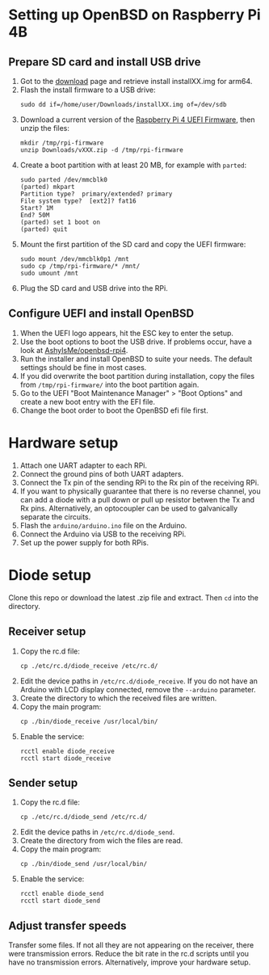 # Setting up OpenBSD on Raspberry Pi 4B
## Prepare SD card and install USB drive
1. Got to the [download](https://www.openbsd.org/faq/faq4.html#Download) page and retrieve install installXX.img for arm64.
1. Flash the install firmware to a USB drive:
   ```
   sudo dd if=/home/user/Downloads/installXX.img of=/dev/sdb
   ```
1. Download a current version of the [Raspberry Pi 4 UEFI Firmware](https://github.com/pftf/RPi4/tags), then unzip the files:
   ```
   mkdir /tmp/rpi-firmware
   unzip Downloads/vXXX.zip -d /tmp/rpi-firmware
   ```
1. Create a boot partition with at least 20 MB, for example with `parted`:
   ```
   sudo parted /dev/mmcblk0
   (parted) mkpart
   Partition type?  primary/extended? primary
   File system type?  [ext2]? fat16
   Start? 1M
   End? 50M
   (parted) set 1 boot on
   (parted) quit
   ```
1. Mount the first partition of the SD card and copy the UEFI firmware:
   ```
   sudo mount /dev/mmcblk0p1 /mnt
   sudo cp /tmp/rpi-firmware/* /mnt/
   sudo umount /mnt
   ```
1. Plug the SD card and USB drive into the RPi.

## Configure UEFI and install OpenBSD
1. When the UEFI logo appears, hit the ESC key to enter the setup.
1. Use the boot options to boot the USB drive.  If problems occur, have a look at [AshyIsMe/openbsd-rpi4](https://github.com/AshyIsMe/openbsd-rpi4).
1. Run the installer and install OpenBSD to suite your needs. The default settings should be fine in most cases.
1. If you did overwrite the boot partition during installation, copy the files from `/tmp/rpi-firmware/` into the boot partition again.
1. Go to the UEFI "Boot Maintenance Manager" > "Boot Options" and create a new boot entry with the EFI file.
1. Change the boot order to boot the OpenBSD efi file first.

# Hardware setup
1. Attach one UART adapter to each RPi.
1. Connect the ground pins of both UART adapters.
1. Connect the Tx pin of the sending RPi to the Rx pin of the receiving RPi.
1. If you want to physically guarantee that there is no reverse channel, you can add a diode with a pull down or pull up resistor betwen the Tx and Rx pins. Alternatively, an optocoupler can be used to galvanically separate the circuits.
1. Flash the `arduino/arduino.ino` file on the Arduino.
1. Connect the Arduino via USB to the receiving RPi.
1. Set up the power supply for both RPis.

# Diode setup
Clone this repo or download the latest .zip file and extract. Then `cd` into the directory.
## Receiver setup
1. Copy the rc.d file:
   ```
   cp ./etc/rc.d/diode_receive /etc/rc.d/
   ```
1. Edit the device paths in `/etc/rc.d/diode_receive`. If you do not have an Arduino with LCD display connected, remove the `--arduino` parameter.
1. Create the directory to which the received files are written.
1. Copy the main program:
   ```
   cp ./bin/diode_receive /usr/local/bin/
   ```
1. Enable the service:
   ```
   rcctl enable diode_receive
   rcctl start diode_receive
   ```

## Sender setup
1. Copy the rc.d file:
   ```
   cp ./etc/rc.d/diode_send /etc/rc.d/
   ```
1. Edit the device paths in `/etc/rc.d/diode_send`.
1. Create the directory from wich the files are read.
1. Copy the main program:
   ```
   cp ./bin/diode_send /usr/local/bin/
   ```
1. Enable the service:
   ```
   rcctl enable diode_send
   rcctl start diode_send
   ```

## Adjust transfer speeds
Transfer some files. If not all they are not appearing on the receiver, there were transmission errors. Reduce the bit rate in the rc.d scripts until you have no transmission errors. Alternatively, improve your hardware setup.
